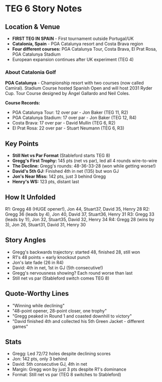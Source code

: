 # TEG 6 Story Notes

## Location & Venue
- **FIRST TEG IN SPAIN** - First tournament outside Portugal/UK
- **Catalonia, Spain** - PGA Catalunya resort and Costa Brava region
- **Four different courses:** PGA Catalunya Tour, Costa Brava, El Prat Rosa, PGA Catalunya Stadium
- European expansion continues after UK experiment (TEG 4)

### About Catalonia Golf
**PGA Catalunya** - Championship resort with two courses (now called Camiral). Stadium Course hosted Spanish Open and will host 2031 Ryder Cup. Tour Course designed by Ángel Gallardo and Neil Coles.

**Course Records:**
- PGA Catalunya Tour: 12 over par - Jon Baker (TEG 11, R2)
- PGA Catalunya Stadium: 17 over par - Jon Baker (TEG 12, R4)
- Costa Brava: 17 over par - David Mullin (TEG 6, R2)
- El Prat Rosa: 22 over par - Stuart Neumann (TEG 6, R3)

## Key Points
- **Still Net vs Par Format** (Stableford starts TEG 8)
- **Gregg's First Trophy:** 145 pts (net vs par), led all 4 rounds wire-to-wire
- **The Decline:** Gregg's rounds: 48-36-33-28 (won while getting worse!)
- **David's 5th GJ:** Finished 4th in net (135) but won GJ
- **Jon's Near Miss:** 142 pts, just 3 behind Gregg
- **Henry's WS:** 123 pts, distant last

## How It Unfolded
R1: Gregg 48 (HUGE opener!), Jon 44, Stuart37, David 35, Henry 28
R2: Gregg 36 (leads by 4), Jon 40, David 37, Stuart36, Henry 31
R3: Gregg 33 (leads by 1!), Jon 32, Stuart35, David 32, Henry 34
R4: Gregg 28 (wins by 3), Jon 26, Stuart31, David 31, Henry 30

## Story Angles
- Gregg's backwards trajectory: started 48, finished 28, still won
- R1's 48 points = early knockout punch
- Jon's late fade (26 in R4)
- David: 4th in net, 1st in GJ (5th consecutive!)
- Gregg's nervousness showing? Each round worse than last
- Still net vs par (Stableford switch comes TEG 8)

## Quote-Worthy Lines
- "Winning while declining"
- "48-point opener, 28-point closer, one trophy"
- "Gregg peaked in Round 1 and coasted downhill to victory"
- "David finished 4th and collected his 5th Green Jacket - different games"

## Stats
- Gregg: Led 72/72 holes despite declining scores
- Jon: 142 pts, only 3 behind
- David: 5th consecutive GJ, 4th in net
- Margin: Gregg won by just 3 pts despite R1's dominance
- Format: Still net vs par (TEG 8 switches to Stableford)
